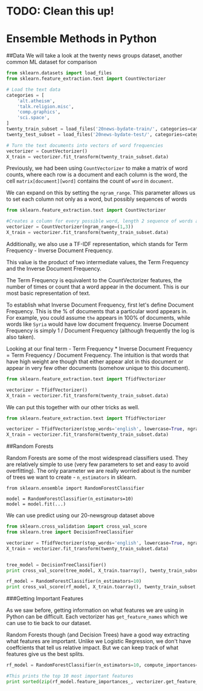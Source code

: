 # TODO: Clean this up!

# Ensemble Methods in Python

##Data
We will take a look at the twenty news groups dataset, another common ML dataset for comparison

```Python
from sklearn.datasets import load_files
from sklearn.feature_extraction.text import CountVectorizer

# Load the text data
categories = [
    'alt.atheism',
    'talk.religion.misc',
    'comp.graphics',
    'sci.space',
]
twenty_train_subset = load_files('20news-bydate-train/', categories=categories, charset='latin-1')
twenty_test_subset = load_files('20news-bydate-test/', categories=categories, charset='latin-1')

# Turn the text documents into vectors of word frequencies
vectorizer = CountVectorizer()
X_train = vectorizer.fit_transform(twenty_train_subset.data)
```

Previously, we had been using `CountVectorizer` to make a matrix of word counts, where each row is a document and each column is the word, the cell `matrix[document][word]` contains the count of `word` in `document`.

We can expand on this by setting the `ngram_range`.  This parameter allows us to set each column not only as a word, but possibly sequences of words

```Python
from sklearn.feature_extraction.text import CountVectorizer

#Creates a column for every possible word, length 2 sequence of words and length 3 sequence of words
vectorizer = CountVectorizer(ngram_range=(1,3))
X_train = vectorizer.fit_transform(twenty_train_subset.data)

```

Additionally, we also use a TF-IDF representation, which stands for Term Frequency - Inverse Document Frequency.

This value is the product of two intermediate values, the Term Frequency and the Inverse Document Frequency.

The Term Frequency is equivalent to the CountVectorizer features, the number of times or count that a word appear in the document.  This is our most basic representation of text.

To establish what Inverse Document Frequency, first let's define Document Frequency.  This is the % of documents that a particular word appears in.  For example, you could assume `the` appears in 100% of documents, while words like `Syria` would have low document frequency.  Inverse Document Frequency is simply 1 / Document Frequency (although frequently the log is also taken). 

Looking at our final term - Term Frequency * Inverse Document Frequency = Term Frequency / Document Frequency.  The intuition is that words that have high weight are though that either appear alot in this document or appear in very few other documents (somehow unique to this document).

```Python
from sklearn.feature_extraction.text import TfidfVectorizer

vectorizer = TfidfVectorizer()
X_train = vectorizer.fit_transform(twenty_train_subset.data)
```

We can put this together with our other tricks as well.
```Python
from sklearn.feature_extraction.text import TfidfVectorizer

vectorizer = TfidfVectorizer(stop_words='english', lowercase=True, ngram_range=(1,5))
X_train = vectorizer.fit_transform(twenty_train_subset.data)
```

##Random Forests

Random Forests are some of the most widespread classifiers used.  They are relatively simple to use (very few parameters to set and easy to avoid overfitting).  The only parameter we are really worried about is the number of trees we want to create - `n_estimators` in sklearn.

```
from sklearn.ensemble import RandomForestClassifier

model = RandomForestClassifier(n_estimators=10)
model = model.fit(...)
```

We can use predict using our 20-newsgroup dataset above
```Python 
from sklearn.cross_validation import cross_val_score
from sklearn.tree import DecisionTreeClassifier

vectorizer = TfidfVectorizer(stop_words='english', lowercase=True, ngram_range=(1,1), min_df=1)
X_train = vectorizer.fit_transform(twenty_train_subset.data)


tree_model = DecisionTreeClassifier()
print cross_val_score(tree_model, X_train.toarray(), twenty_train_subset.target)

rf_model = RandomForestClassifier(n_estimators=10)
print cross_val_score(rf_model, X_train.toarray(), twenty_train_subset.target)
```
###Getting Important Features

As we saw before, getting information on what features we are using in Python can be difficult.  Each vectorizer has `get_feature_names` which we can use to tie back to our dataset.

Random Forests though (and Decision Trees) have a good way extracting what features are important.  Unlike we Logistic Regression, we don't have coeffcients that tell us relative impact.  But we can keep track of what features give us the best splits.

```Python
rf_model = RandomForestClassifier(n_estimators=10, compute_importances=True)

#This prints the top 10 most important features
print sorted(zip(rf_model.feature_importances_, vectorizer.get_feature_names()), reverse=True)[:10]
```

